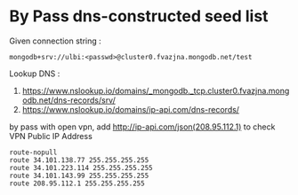 # By Pass dns-constructed seed list

Given connection string :

```
mongodb+srv://ulbi:<passwd>@cluster0.fvazjna.mongodb.net/test
```

Lookup DNS :
1. https://www.nslookup.io/domains/_mongodb._tcp.cluster0.fvazjna.mongodb.net/dns-records/srv/
2. https://www.nslookup.io/domains/ip-api.com/dns-records/


by pass with open vpn, add http://ip-api.com/json(208.95.112.1) to check VPN Public IP Address

```
route-nopull 
route 34.101.138.77 255.255.255.255
route 34.101.223.114 255.255.255.255
route 34.101.143.99 255.255.255.255
route 208.95.112.1 255.255.255.255
```

